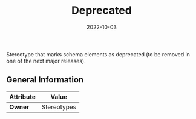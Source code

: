 ﻿---
title: Deprecated
toc: false
type: specs
date: "2022-10-03"
draft: false
specification: VEC
version: 2.0.1
documentType: "Recommendation"
elementType: Class
classes:
  - Deprecated
menu_name: vec-2.0.1
---
Stereotype that marks schema elements as deprecated (to be removed in one of the next major releases).

## General Information

| Attribute               | Value |
|-------------------------|-------|
| **Owner**               | Stereotypes |
